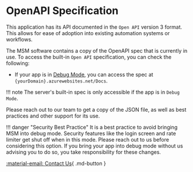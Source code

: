 # OpenAPI Specification

This application has its API documented in the `Open API` version 3 format.
This allows for ease of adoption into existing automation systems or workflows.

The MSM software contains a copy of the OpenAPI spec that is currently in use. To access the built-in `Open API` specification, you can check the following:

- If your app is in [Debug Mode](/Reference/Settings/Environmental-Variables-Reference/#msm_debug), you can access the spec at `{yourDomain}.azurewebsites.net/Docs`.

!!! note
    The server's built-in spec is only accessible if the app is in `Debug Mode`.

Please reach out to our team to get a copy of the JSON file, as well as best practices and other support for its use.

!!! danger "Security Best Practice"
    It is a best practice to avoid bringing MSM into debug mode. Security features like the login screen and rate limiter get shut off when in this mode. Please reach out to us before considering this option.
    If you bring your app into debug mode without us advising you to do so, you take responsibility for these changes.

[:material-email: Contact Us](https://mootinc.com/contact/){ .md-button  }
